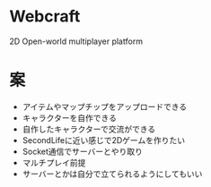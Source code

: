 # Webcraft

2D Open-world multiplayer platform

# 案

* アイテムやマップチップをアップロードできる
* キャラクターを自作できる
* 自作したキャラクターで交流ができる
* SecondLifeに近い感じで2Dゲームを作りたい
* Socket通信でサーバーとやり取り
* マルチプレイ前提
* サーバーとかは自分で立てられるようにしてもいい
